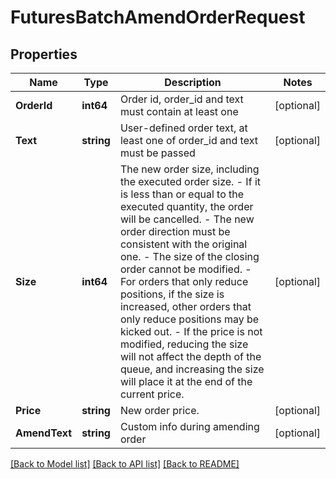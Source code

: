# FuturesBatchAmendOrderRequest

## Properties

Name | Type | Description | Notes
------------ | ------------- | ------------- | -------------
**OrderId** | **int64** | Order id, order_id and text must contain at least one | [optional] 
**Text** | **string** | User-defined order text, at least one of order_id and text must be passed | [optional] 
**Size** | **int64** | The new order size, including the executed order size. - If it is less than or equal to the executed quantity, the order will be cancelled. - The new order direction must be consistent with the original one. - The size of the closing order cannot be modified. - For orders that only reduce positions, if the size is increased, other orders that only reduce positions may be kicked out. - If the price is not modified, reducing the size will not affect the depth of the queue, and increasing the size will place it at the end of the current price. | [optional] 
**Price** | **string** | New order price. | [optional] 
**AmendText** | **string** | Custom info during amending order | [optional] 

[[Back to Model list]](../README.md#documentation-for-models) [[Back to API list]](../README.md#documentation-for-api-endpoints) [[Back to README]](../README.md)


